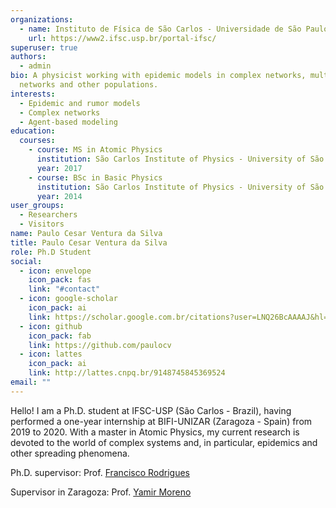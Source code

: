 ```yaml
---
organizations:
  - name: Instituto de Física de São Carlos - Universidade de São Paulo - Brazil
    url: https://www2.ifsc.usp.br/portal-ifsc/
superuser: true
authors:
  - admin
bio: A physicist working with epidemic models in complex networks, multiplex
  networks and other populations.
interests:
  - Epidemic and rumor models
  - Complex networks
  - Agent-based modeling
education:
  courses:
    - course: MS in Atomic Physics
      institution: São Carlos Institute of Physics - University of São Paulo
      year: 2017
    - course: BSc in Basic Physics
      institution: São Carlos Institute of Physics - University of São Paulo
      year: 2014
user_groups:
  - Researchers
  - Visitors
name: Paulo Cesar Ventura da Silva
title: Paulo Cesar Ventura da Silva
role: Ph.D Student
social:
  - icon: envelope
    icon_pack: fas
    link: "#contact"
  - icon: google-scholar
    icon_pack: ai
    link: https://scholar.google.com.br/citations?user=LNQ26BcAAAAJ&hl=pt-BR&oi=ao
  - icon: github
    icon_pack: fab
    link: https://github.com/paulocv
  - icon: lattes
    icon_pack: ai
    link: http://lattes.cnpq.br/9148745845369524
email: ""
---
```

Hello! I am a Ph.D. student at IFSC-USP (São Carlos - Brazil), having performed a one-year internship at BIFI-UNIZAR (Zaragoza - Spain) from 2019 to 2020. With a master in Atomic Physics, my current research is devoted to the world of complex systems and, in particular, epidemics and other spreading phenomena.

Ph.D. supervisor: Prof. [Francisco Rodrigues](https://sites.icmc.usp.br/francisco/index.html)

Supervisor in Zaragoza:  Prof. [Yamir Moreno](http://cosnet.bifi.es/people/yamir-moreno/)